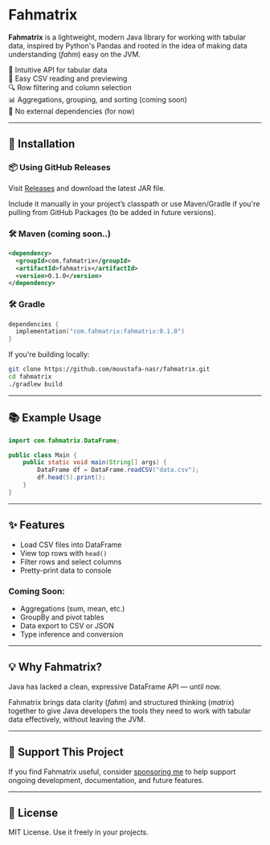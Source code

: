 # Fahmatrix

**Fahmatrix** is a lightweight, modern Java library for working with tabular data, inspired by Python's Pandas and rooted in the idea of making data understanding (*fahm*) easy on the JVM.

🚀 Intuitive API for tabular data  
📄 Easy CSV reading and previewing  
🔍 Row filtering and column selection  
📊 Aggregations, grouping, and sorting (coming soon)  
🧩 No external dependencies (for now)

---

## 🔧 Installation

### 📦 Using GitHub Releases

Visit [Releases](https://github.com/moustafa-nasr/fahmatrix/releases) and download the latest JAR file.

Include it manually in your project’s classpath or use Maven/Gradle if you're pulling from GitHub Packages (to be added in future versions).

### 🛠️ Maven (coming soon..)
```xml
<dependency>
  <groupId>com.fahmatrix</groupId>
  <artifactId>fahmatrix</artifactId>
  <version>0.1.0</version>
</dependency>
```

### 🛠️ Gradle
```kotlin
dependencies {
  implementation("com.fahmatrix:fahmatrix:0.1.0")
}
```

If you're building locally:
```bash
git clone https://github.com/moustafa-nasr/fahmatrix.git
cd fahmatrix
./gradlew build
```

---

## 📚 Example Usage

```java
import com.fahmatrix.DataFrame;

public class Main {
    public static void main(String[] args) {
        DataFrame df = DataFrame.readCSV("data.csv");
        df.head(5).print();
    }
}
```

---

## ✨ Features

- Load CSV files into DataFrame
- View top rows with `head()`
- Filter rows and select columns
- Pretty-print data to console

### Coming Soon:
- Aggregations (sum, mean, etc.)
- GroupBy and pivot tables
- Data export to CSV or JSON
- Type inference and conversion

---

## 💡 Why Fahmatrix?

Java has lacked a clean, expressive DataFrame API — until now.

Fahmatrix brings data clarity (*fahm*) and structured thinking (*matrix*) together to give Java developers the tools they need to work with tabular data effectively, without leaving the JVM.

---

## 🙌 Support This Project

If you find Fahmatrix useful, consider [sponsoring me](https://github.com/sponsors/moustafa-nasr) to help support ongoing development, documentation, and future features.

---

## 📝 License

MIT License. Use it freely in your projects.